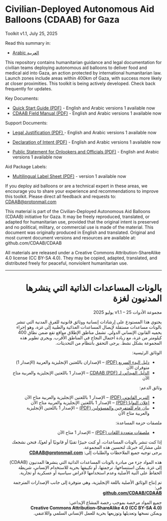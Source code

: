 # Civilian-Deployed Autonomous Aid Balloons (CDAAB) for Gaza 
Toolkit v1.1, July 25, 2025


Read this summary in:
- [Arabic العربية](https://github.com/CDAAB/CDAAB/edit/main/README.md#%D8%A8%D8%A7%D9%84%D9%88%D9%86%D8%A7%D8%AA-%D8%A7%D9%84%D9%85%D8%B3%D8%A7%D8%B9%D8%AF%D8%A7%D8%AA-%D8%A7%D9%84%D8%B0%D8%A7%D8%AA%D9%8A%D8%A9-%D8%A7%D9%84%D8%AA%D9%8A-%D9%8A%D9%86%D8%B4%D8%B1%D9%87%D8%A7-%D8%A7%D9%84%D9%85%D8%AF%D9%86%D9%8A%D9%88%D9%86-%D9%84%D8%BA%D8%B2%D8%A9 ) 


This repository contains  humanitarian guidance and legal documentation for civilian teams deploying autonomous aid balloons to deliver food and medical aid into Gaza, an action protected by international humanitarian law. Launch zones include areas within 400km of Gaza, with success more likely at closer proximities. This toolkit is being actively developed. Check back frequently for updates.



Key Documents:
- [Quick Start Guide (PDF)](https://github.com/CDAAB/CDAAB/tree/main/Quick_Start)  - English and Arabic versions 1 available now
- [CDAAB Field Manual (PDF)](https://github.com/CDAAB/CDAAB/tree/main/Field_Resources/Field_Manual)  - English and Arabic versions 1 available now


Support Documents:

- [Legal Justification (PDF) ](https://github.com/CDAAB/CDAAB/tree/main/Legal)  - English and Arabic versions 1 available now


- [Declaration of Intent (PDF)](https://github.com/CDAAB/CDAAB/tree/main/Field_Resources/Declaration_of_Intent) - English and Arabic versions 1 available now



- [Public Statement for Onlookers and Officials (PDF)](https://github.com/CDAAB/CDAAB/tree/main/Field_Resources/Public_Statement_for_Onlookers_and_Officials) - English and Arabic versions 1 available now


Aid Package Labels:


- [Multilingual Label Sheet (PDF)](https://github.com/CDAAB/CDAAB/tree/main/Field_Resources/Aid_Package_Labels) - version 1 available now



If you deploy aid balloons or are a technical expert in these areas, we encourage you to share your experience and recommendations to improve this toolkit. 
Please direct all feedback and requests to: CDAAB@protonmail.com



This material is part of the Civilian-Deployed Autonomous Aid Balloons (CDAAB) initiative for Gaza. It may be freely reproduced,
translated, or adapted for humanitarian use, provided that the original intent is preserved and no political, military, or commercial use is
made of the material. This document was originally produced in English and translated. Original and most current document versions and
resources are available at: github.com/CDAAB/CDAAB


All materials are released under a Creative Commons Attribution-ShareAlike 4.0 license (CC BY-SA 4.0). They may be copied, adapted, translated, and distributed freely for peaceful, nonviolent humanitarian use.

_______
<div dir="rtl" align="right">

# بالونات المساعدات الذاتية التي ينشرها المدنيون لغزة  

مجموعة الأدوات v1.1 – 25 يوليو 2025

يحتوي هذا المستودع على إرشادات إنسانية ووثائق قانونية للفرق المدنية التي تنشر بالونات مساعدات مستقلة لإيصال المساعدات الغذائية والطبية إلى غزة، وهو إجراء يحميه القانون الإنساني الدولي. تشمل مناطق الإطلاق مواقع تقع ضمن نطاق 400 كيلومتر من غزة، مع زيادة احتمال النجاح في المناطق الأقرب. ويجري تطوير هذه المجموعة بشكل نشط. يرجى التحقق بانتظام من التحديثات.


 الوثائق الرئيسية:

- [دليل البدء السريع (PDF)](https://github.com/CDAAB/CDAAB/tree/main/Quick_Start) – الإصداران باللغتين الإنجليزية والعربية (الإصدار 1) متوفران الآن  
- [الدليل الميداني لـ CDAAB (PDF)](https://github.com/CDAAB/CDAAB/tree/main/Field_Resources/Field_Manual) – الإصدار 1 باللغتين الإنجليزية والعربية متاح الآن


 وثائق الدعم:

- [التبرير القانوني (PDF)](https://github.com/CDAAB/CDAAB/tree/main/Legal) – الإصدار 1 باللغتين الإنجليزية والعربية متاح الآن 
- [إعلان النوايا (PDF)](https://github.com/CDAAB/CDAAB/tree/main/Field_Resources/Declaration_of_Intent) – الإصدار 1 باللغتين الإنجليزية والعربية متاح الآن 
- [بيان عام للمتفرجين والمسؤولين (PDF)](https://github.com/CDAAB/CDAAB/tree/main/Field_Resources/Public_Statement_for_Onlookers_and_Officials) – الإصدار 1 باللغتين الإنجليزية والعربية متاح الآن 


 ملصقات حزمة المساعدة:

- [ملصقات متعددة اللغات (PDF)](https://github.com/CDAAB/CDAAB/tree/main/Field_Resources/Aid_Package_Labels) – الإصدار 1 متاح الآن  


إذا كنت تنشر بالونات المساعدات، أو كنت خبيرًا تقنيًا أو قانونيًا أو لغويًا، فنحن نشجعك على مشاركة خبرتك لتحسين هذه المجموعة.  
يرجى توجيه جميع الملاحظات والطلبات إلى: **CDAAB@protonmail.com**


هذه المواد جزء من مبادرة بالونات المساعدات الذاتية التي ينشرها المدنيون (CDAAB) إلى غزة. يمكن استنساخها، ترجمتها، أو تكييفها بحرية للاستخدام الإنساني، شريطة الحفاظ على النية الأصلية وعدم استخدامها لأغراض سياسية أو عسكرية أو تجارية.

تم إنتاج الوثائق الأصلية باللغة الإنجليزية، وهي متوفرة إلى جانب الإصدارات المترجمة في:  
**[github.com/CDAAB/CDAAB](https://github.com/CDAAB/CDAAB)**

جميع المواد مرخصة بموجب رخصة المشاع الإبداعي:  
**Creative Commons Attribution–ShareAlike 4.0 (CC BY-SA 4.0)**  
ويمكن نسخها وتعديلها وتوزيعها بحرية للعمل الإنساني السلمي واللاعنفي.

</div>
